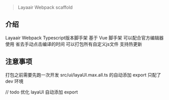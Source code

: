 > Layaair Webpack scaffold

## 介绍
Layaair Webpack Typescript版本脚手架
基于 Vue 脚手架
可以配合官方编辑器使用
省去手动点击编译的时间
可以打包所有自定义js文件
支持热更新

## 注意事项
打包之前需要先跑一次开发 src/ui/layaUI.max.all.ts 的自动添加 export 只配了 dev 环境

// todo 优化 layaUI 自动添加 export
